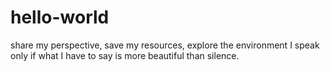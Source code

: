 # hello-world
share my perspective, save my resources, explore the environment
I speak only if what I have to say is more beautiful than silence.
